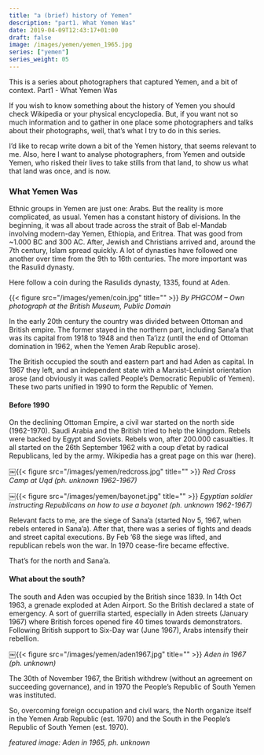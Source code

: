 ```yaml
---
title: "a (brief) history of Yemen"
description: "part1. What Yemen Was"
date: 2019-04-09T12:43:17+01:00
draft: false
image: /images/yemen/yemen_1965.jpg
series: ["yemen"]
series_weight: 05
---
```

This is a series about photographers that captured Yemen, and a bit of context. Part1 - What Yemen Was

If you wish to know something about the history of Yemen you should check Wikipedia or your physical encyclopedia. But, if you want not so much information and to gather in one place some photographers and talks about their photographs, well, that’s what I try to do in this series.

I’d like to recap write down a bit of the Yemen history, that seems relevant to me. Also, here I want to analyse photographers, from Yemen and outside Yemen, who risked their lives to take stills from that land, to show us what that land was once, and is now.

### What Yemen Was
Ethnic groups in Yemen are just one: Arabs. But the reality is more complicated, as usual. Yemen has a constant history of divisions. In the beginning, it was all about trade across the strait of Bab el-Mandab involving modern-day Yemen, Ethiopia, and Eritrea. That was good from ~1.000 BC and 300 AC. After, Jewish and Christians arrived and, around the 7th century, Islam spread quickly. A lot of dynasties have followed one another over time from the 9th to 16th centuries. The more important was the Rasulid dynasty.

Here follow a coin during the Rasulids dynasty, 1335, found at Aden.

{{< figure src="/images/yemen/coin.jpg" title="" >}}
_By PHGCOM – Own photograph at the British Museum, Public Domain_

In the early 20th century the country was divided between Ottoman and British empire. The former stayed in the northern part, including Sana’a that was its capital from 1918 to 1948 and then Ta’izz (until the end of Ottoman domination in 1962, when the Yemen Arab Republic arose).

The British occupied the south and eastern part and had Aden as capital. In 1967 they left, and an independent state with a Marxist-Leninist orientation arose (and obviously it was called People’s Democratic Republic of Yemen).
These two parts unified in 1990 to form the Republic of Yemen.

#### Before 1990
On the declining Ottoman Empire, a civil war started on the north side (1962-1970). Saudi Arabia and the British tried to help the kingdom. Rebels were backed by Egypt and Soviets. Rebels won, after 200.000 casualties. It all started on the 26th September 1962 with a coup d’etat by radical Republicans, led by the army. Wikipedia has a great page on this war (here).

￼{{< figure src="/images/yemen/redcross.jpg" title="" >}}
_Red Cross Camp at Uqd (ph. unknown 1962-1967)_

￼{{< figure src="/images/yemen/bayonet.jpg" title="" >}}
_Egyptian soldier instructing Republicans on how to use a bayonet (ph. unknown 1962-1967)_

Relevant facts to me, are the siege of Sana’a (started Nov 5, 1967, when rebels entered in Sana’a). After that, there was a series of fights and deads and street capital executions. By Feb ’68 the siege was lifted, and republican rebels won the war. In 1970 cease-fire became effective.

That’s for the north and Sana’a.

#### What about the south?
The south and Aden was occupied by the British since 1839. In 14th Oct 1963, a grenade exploded at Aden Airport. So the British declared a state of emergency.
A sort of guerrilla started, especially in Aden streets (January 1967) where British forces opened fire 40 times towards demonstrators. Following British support to Six-Day war (June 1967), Arabs intensify their rebellion.

￼{{< figure src="/images/yemen/aden1967.jpg" title="" >}}
_Aden in 1967 (ph. unknown)_

The 30th of November 1967, the British withdrew (without an agreement on succeeding governance), and in 1970 the People’s Republic of South Yemen was instituted.

So, overcoming foreign occupation and civil wars, the North organize itself in the Yemen Arab Republic (est. 1970) and the South in the People’s Republic of South Yemen (est. 1970).

_featured image: Aden in 1965, ph. unknown_
